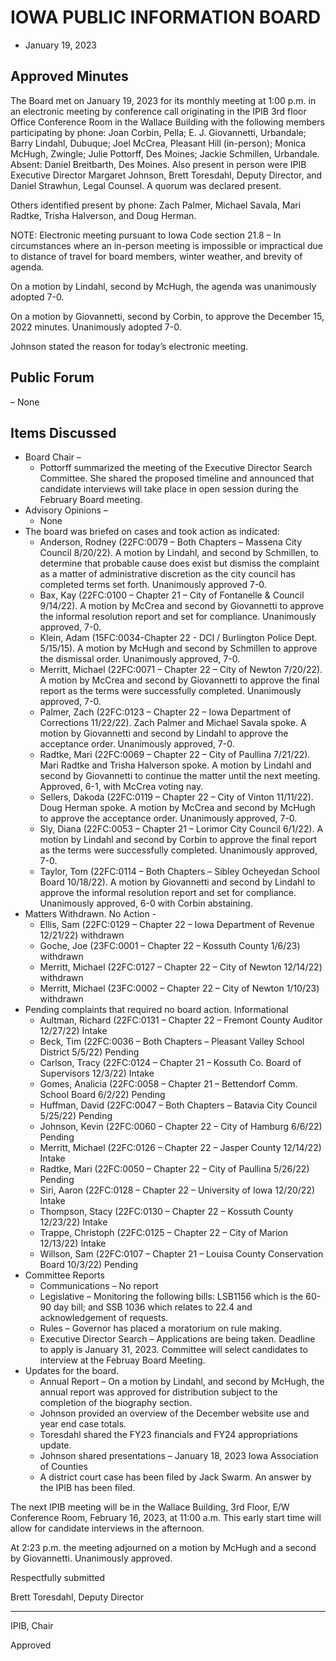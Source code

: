 # IOWA PUBLIC INFORMATION BOARD

- January 19, 2023

## Approved Minutes

The Board met on January 19, 2023 for its monthly meeting at 1:00 p.m. in an electronic meeting by conference call originating in the IPIB 3rd floor Office Conference Room in the Wallace Building with the following members participating by phone: Joan Corbin, Pella; E. J. Giovannetti, Urbandale; Barry Lindahl, Dubuque; Joel McCrea, Pleasant Hill (in-person); Monica McHugh, Zwingle; Julie Pottorff, Des Moines; Jackie Schmillen, Urbandale. Absent: Daniel Breitbarth, Des Moines.  Also present in person were IPIB Executive Director Margaret Johnson, Brett Toresdahl, Deputy Director, and Daniel Strawhun, Legal Counsel. A quorum was declared present.

Others identified present by phone: Zach Palmer, Michael Savala, Mari Radtke, Trisha Halverson, and Doug Herman.

NOTE: Electronic meeting pursuant to Iowa Code section 21.8 – In circumstances where an in-person
meeting is impossible or impractical due to distance of travel for board members, winter
weather, and brevity of agenda.

On a motion by Lindahl, second by McHugh, the agenda was unanimously adopted 7-0.

On a motion by Giovannetti, second by Corbin, to approve the December 15, 2022 minutes. Unanimously adopted 7-0.

Johnson stated the reason for today’s electronic meeting.

## Public Forum 

– None

## Items Discussed

- Board Chair –
    - Pottorff summarized the meeting of the Executive Director Search Committee.  She shared the proposed timeline and announced that candidate interviews will take place in open session during the February Board meeting.
- Advisory Opinions –
    - None
- The board was briefed on cases and took action as indicated: 
    - Anderson, Rodney (22FC:0079 – Both Chapters – Massena City Council 8/20/22). A motion by Lindahl, and second by Schmillen, to determine that probable cause does exist but dismiss the complaint as a matter of administrative discretion as the city council has completed terms set forth. Unanimously approved 7-0.
    - Bax, Kay (22FC:0100 – Chapter 21 – City of Fontanelle & Council 9/14/22). A motion by McCrea and second by Giovannetti to approve the informal resolution report and set for compliance.  Unanimously approved, 7-0.
    - Klein, Adam (15FC:0034-Chapter 22 - DCI / Burlington Police Dept. 5/15/15). A motion by McHugh and second by Schmillen to approve the dismissal order.  Unanimously approved, 7-0.
    - Merritt, Michael (22FC:0071 – Chapter 22 – City of Newton 7/20/22). A motion by McCrea and second by Giovannetti to approve the final report as the terms were successfully completed.  Unanimously approved, 7-0.
    - Palmer, Zach (22FC:0123 – Chapter 22 – Iowa Department of Corrections 11/22/22). Zach Palmer and Michael Savala spoke. A motion by Giovannetti and second by Lindahl to approve the acceptance order.  Unanimously approved, 7-0.
    - Radtke, Mari (22FC:0069 – Chapter 22 – City of Paullina 7/21/22). Mari Radtke and Trisha Halverson spoke. A motion by Lindahl and second by Giovannetti to continue the matter until the next meeting.  Approved, 6-1, with McCrea voting nay.
    - Sellers, Dakoda (22FC:0119 – Chapter 22 – City of Vinton 11/11/22). Doug Herman spoke. A motion by McCrea and second by McHugh to approve the acceptance order.  Unanimously approved, 7-0.
    - Sly, Diana (22FC:0053 – Chapter 21 – Lorimor City Council 6/1/22). A motion by Lindahl and second by Corbin to approve the final report as the terms were successfully completed.  Unanimously approved, 7-0.
    - Taylor, Tom (22FC:0114 – Both Chapters – Sibley Ocheyedan School Board 10/18/22).  A motion by Giovannetti and second by Lindahl to approve the informal resolution report and set for compliance.  Unanimously approved, 6-0 with Corbin abstaining.
- Matters Withdrawn. No Action -
    - Ellis, Sam (22FC:0129 – Chapter 22 – Iowa Department of Revenue 12/21/22) withdrawn
    - Goche, Joe (23FC:0001 – Chapter 22 – Kossuth County 1/6/23) withdrawn
    - Merritt, Michael (22FC:0127 – Chapter 22 – City of Newton 12/14/22) withdrawn
    - Merritt, Michael (23FC:0002 – Chapter 22 – City of Newton 1/10/23) withdrawn
- Pending complaints that required no board action.  Informational
    - Aultman, Richard (22FC:0131 – Chapter 22 – Fremont County Auditor 12/27/22) Intake
    - Beck, Tim (22FC:0036 – Both Chapters – Pleasant Valley School District 5/5/22) Pending    
    - Carlson, Tracy (22FC:0124 – Chapter 21 – Kossuth Co. Board of Supervisors 12/3/22) Intake
    - Gomes, Analicia (22FC:0058 – Chapter 21 – Bettendorf Comm. School Board 6/2/22) Pending
    - Huffman, David (22FC:0047 – Both Chapters – Batavia City Council 5/25/22) Pending
    - Johnson, Kevin (22FC:0060 – Chapter 22 – City of Hamburg 6/6/22) Pending
    - Merritt, Michael (22FC:0126 – Chapter 22 – Jasper County 12/14/22) Intake
    - Radtke, Mari (22FC:0050 – Chapter 22 – City of Paullina 5/26/22) Pending
    - Siri, Aaron (22FC:0128 – Chapter 22 – University of Iowa 12/20/22) Intake
    - Thompson, Stacy (22FC:0130 – Chapter 22 – Kossuth County 12/23/22) Intake
    - Trappe, Christoph (22FC:0125 – Chapter 22 – City of Marion 12/13/22) Intake
    - Willson, Sam (22FC:0107 – Chapter 21 – Louisa County Conservation Board 10/3/22) Pending
- Committee Reports
    - Communications – No report
    - Legislative – Monitoring the following bills: LSB1156 which is the 60-90 day bill; and SSB 1036 which relates to 22.4 and acknowledgement of requests.
    - Rules – Governor has placed a moratorium on rule making.
    - Executive Director Search – Applications are being taken. Deadline to apply is January 31, 2023. Committee will select candidates to interview at the Februay Board Meeting.
- Updates for the board.
    - Annual Report – On a motion by Lindahl, and second by McHugh, the annual report was approved for distribution subject to the completion of the biography section.
    - Johnson provided an overview of the December website use and year end case totals.
    - Toresdahl shared the FY23 financials and FY24 appropriations update.
    - Johnson shared presentations – January 18, 2023 Iowa Association of Counties 
    - A district court case has been filed by Jack Swarm. An answer by the IPIB has been filed.                                                                               

The next IPIB meeting will be in the Wallace Building, 3rd Floor, E/W Conference Room, February 16, 2023, at 11:00 a.m.   This early start time will allow for candidate interviews in the afternoon.

At 2:23 p.m. the meeting adjourned on a motion by McHugh and a second by Giovannetti.  Unanimously approved.                                                                                       

Respectfully submitted

Brett Toresdahl, Deputy Director 

__________________________

IPIB, Chair

Approved
